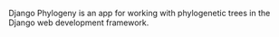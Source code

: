 Django Phylogeny is an app for working with phylogenetic trees in the Django web
development framework.
